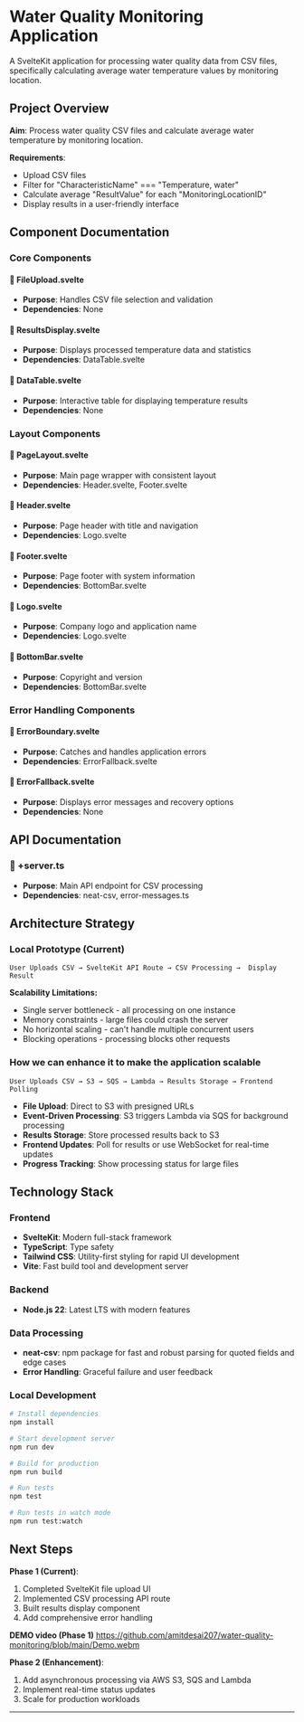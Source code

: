 # Water Quality Monitoring Application

A SvelteKit application for processing water quality data from CSV files, specifically calculating average water temperature values by monitoring location.

## **Project Overview**

**Aim**: Process water quality CSV files and calculate average water temperature by monitoring location.

**Requirements**:
- Upload CSV files
- Filter for "CharacteristicName" === "Temperature, water"  
- Calculate average "ResultValue" for each "MonitoringLocationID"
- Display results in a user-friendly interface


## Component Documentation

### **Core Components**

#### **📄 FileUpload.svelte**
- **Purpose**: Handles CSV file selection and validation
- **Dependencies**: None

#### **📄 ResultsDisplay.svelte**
- **Purpose**: Displays processed temperature data and statistics
- **Dependencies**: DataTable.svelte

#### **📄 DataTable.svelte**
- **Purpose**: Interactive table for displaying temperature results
- **Dependencies**: None

### **Layout Components**

#### **📄 PageLayout.svelte**
- **Purpose**: Main page wrapper with consistent layout
- **Dependencies**: Header.svelte, Footer.svelte

#### **📄 Header.svelte**
- **Purpose**: Page header with title and navigation
- **Dependencies**: Logo.svelte

#### **📄 Footer.svelte**
- **Purpose**: Page footer with system information
- **Dependencies**: BottomBar.svelte

#### **📄 Logo.svelte**
- **Purpose**: Company logo and application name
- **Dependencies**: Logo.svelte

#### **📄 BottomBar.svelte**
- **Purpose**: Copyright and version
- **Dependencies**: BottomBar.svelte

### **Error Handling Components**

#### **📄 ErrorBoundary.svelte**
- **Purpose**: Catches and handles application errors
- **Dependencies**: ErrorFallback.svelte

#### **📄 ErrorFallback.svelte**
- **Purpose**: Displays error messages and recovery options
- **Dependencies**: None

## API Documentation

### **📄 +server.ts**
- **Purpose**: Main API endpoint for CSV processing
- **Dependencies**: neat-csv, error-messages.ts

## **Architecture Strategy**

### **Local Prototype (Current)**
```
User Uploads CSV → SvelteKit API Route → CSV Processing →  Display Result
```
**Scalability Limitations:**
- Single server bottleneck - all processing on one instance
- Memory constraints - large files could crash the server
- No horizontal scaling - can't handle multiple concurrent users
- Blocking operations - processing blocks other requests


### **How we can enhance it to make the application scalable**
```
User Uploads CSV → S3 → SQS → Lambda → Results Storage → Frontend Polling
```
- **File Upload**: Direct to S3 with presigned URLs
- **Event-Driven Processing**: S3 triggers Lambda via SQS for background processing
- **Results Storage**: Store processed results back to S3
- **Frontend Updates**: Poll for results or use WebSocket for real-time updates
- **Progress Tracking**: Show processing status for large files

## **Technology Stack**

### **Frontend**
- **SvelteKit**: Modern full-stack framework
- **TypeScript**: Type safety
- **Tailwind CSS**: Utility-first styling for rapid UI development
- **Vite**: Fast build tool and development server

### **Backend**
- **Node.js 22**: Latest LTS with modern features


### **Data Processing**
- **neat-csv**: npm package for fast and robust parsing for quoted fields and edge cases
- **Error Handling**: Graceful failure and user feedback

### **Local Development**
```bash
# Install dependencies
npm install

# Start development server
npm run dev

# Build for production
npm run build

# Run tests
npm test

# Run tests in watch mode
npm run test:watch
```

## **Next Steps**

**Phase 1 (Current)**:
1. Completed SvelteKit file upload UI
2. Implemented CSV processing API route
3. Built results display component
4. Add comprehensive error handling

**DEMO video (Phase 1)**
https://github.com/amitdesai207/water-quality-monitoring/blob/main/Demo.webm

**Phase 2 (Enhancement)**:
1. Add asynchronous processing via AWS S3, SQS and Lambda
2. Implement real-time status updates
3. Scale for production workloads

---
